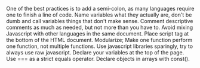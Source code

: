 One of the best practices is to add a semi-colon, as many languages require one to finish a line of code.
Name variables what they actually are, don't be dumb and call variables things that don't make sense.
Comment descriptive comments as much as needed, but not more than you have to.
Avoid mixing Javascript with other languages in the same document.
Place script tag at the bottom of the HTML document.
Modularize; Make one function perform one function, not multiple functions.
Use javascript libraries sparingly, try to always use raw javascript.
Declare your variables at the top of the page.
Use === as a strict equals operator.
Declare objects in arrays with const().